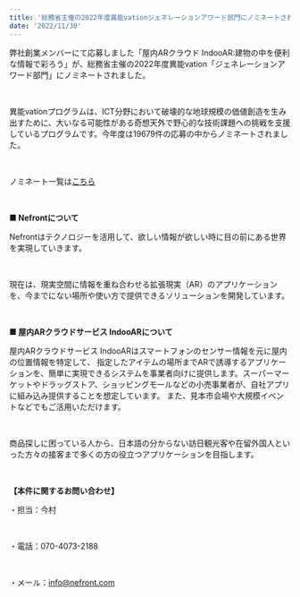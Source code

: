 ```yaml
---
title: '総務省主催の2022年度異能vationジェネレーションアワード部門にノミネートされました'
date: '2022/11/30'
---
```


弊社創業メンバーにて応募しました「屋内ARクラウド IndooAR:建物の中を便利な情報で彩ろう」が、総務省主催の2022年度異能vation「ジェネレーションアワード部門」にノミネートされました。

<br />

異能vationプログラムは、ICT分野において破壊的な地球規模の価値創造を生み出すために、大いなる可能性がある奇想天外で野心的な技術課題への挑戦を支援しているプログラムです。今年度は19679件の応募の中からノミネートされました。

<br />

ノミネート一覧は[こちら](https://www.inno.go.jp/result/2022/generation/nominate/)

<br />

<strong>■ Nefrontについて</strong>

Nefrontはテクノロジーを活用して、欲しい情報が欲しい時に目の前にある世界を実現していきます。

<br />

現在は、現実空間に情報を重ね合わせる拡張現実（AR）のアプリケーションを、今までにない場所や使い方で提供できるソリューションを開発しています。

<br />

<strong>■ 屋内ARクラウドサービス IndooARについて</strong>

屋内ARクラウドサービス IndooARはスマートフォンのセンサー情報を元に屋内の位置情報を特定して、 指定したアイテムの場所までARで誘導するアプリケーションを、簡単に実現できるシステムを事業者向けに提供します。スーパーマーケットやドラッグストア、ショッピングモールなどの小売事業者が、自社アプリに組み込み提供することを想定しています。 また、見本市会場や大規模イベントなどでもご活用いただけます。

<br />

商品探しに困っている人から、日本語の分からない訪日観光客や在留外国人といった方々の接客まで多くの方の役立つアプリケーションを目指します。

<br />

<strong>【本件に関するお問い合わせ】</strong>

・担当：今村

<br />

・電話：070-4073-2188

<br />

・メール：info@nefront.com
